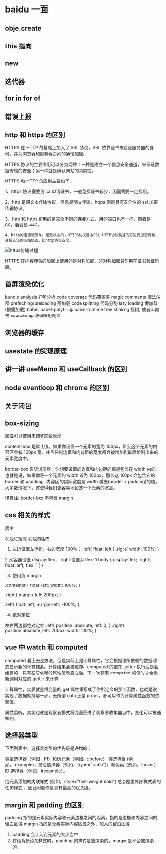 # baidu 一面

## obje.create

## this 指向

## new

## 迭代器

## for in for of

## 错误上报

## http 和 https 的区别

HTTPS 在 HTTP 的基础上加入了 SSL 协议，SSL 依靠证书来验证服务器的身份，并为浏览器和服务器之间的通信加密。

HTTPS 协议的主要作用可以分为两种：一种是建立一个信息安全通道，来保证数据传输的安全；另一种就是确认网站的真实性。

HTTPS 和 HTTP 的区别主要如下：

1、https 协议需要到 ca 申请证书，一般免费证书较少，因而需要一定费用。

2、http 是超文本传输协议，信息是明文传输，https 则是具有安全性的 ssl 加密传输协议。

3、http 和 https 使用的是完全不同的连接方式，用的端口也不一样，前者是 80，后者是 443。

    4、http的连接很简单，是无状态的；HTTPS协议是由SSL+HTTP协议构建的可进行加密传输、身份认证的网络协议，比http协议安全。

![https传输过程](https://tva1.sinaimg.cn/large/0081Kckwgy1gkjulgytzhj30m80llq4h.jpg)

HTTPS 在内容传输的加密上使用的是对称加密，非对称加密只作用在证书验证阶段。

## 首屏渲染优化

bundle analysis 打包分析
code coverage 代码覆盖率
magic comments 魔法注释
prefeching/preloading 预加载
code splitting 代码分割
lazy loading 懒加载(按需加载)
babel, babel-polyfill 与 babel-runtime
tree shaking 摇树, 或者叫剪枝
sourcemap 源码映射配置

## 浏览器的缓存

## usestate 的实现原理

## 讲一讲 useMemo 和 useCallback 的区别

## node eventloop 和 chrome 的区别

## 关于闭包

## box-sizing

属性可以被用来调整这些表现:

content-box 是默认值。如果你设置一个元素的宽为 100px，那么这个元素的内容区会有 100px 宽，并且任何边框和内边距的宽度都会被增加到最后绘制出来的元素宽度中。

border-box 告诉浏览器：你想要设置的边框和内边距的值是包含在 width 内的。也就是说，如果你将一个元素的 width 设为 100px，那么这 100px 会包含它的 border 和 padding，内容区的实际宽度是 width 减去(border + padding)的值。大多数情况下，这使得我们更容易地设定一个元素的宽高。

译者注: border-box 不包含 margin

## css 相关的样式

居中

左边订宽高 右边自适应

1. 左边设置左浮动，右边宽度 100%；
   .left{
   float: left
   }
   .right{
   width: 100%;
   }

2.父容器设置 display:flex， right 设置为 flex: 1
body {
display:flex;
.right{
float: left;
flex: 1
}
}

3. 使用负 margin

.container {
float: left;
width: 100%;
}

.right{
margin-left: 200px;
}

.left{
float: left;
margin-left: -100%;
}

4. 绝对定位

左右两边都绝对定位
.left{
position: absolute;
left: 0;
}
.right{
position:absolute;
left: 200px;
width: 100%;
}

## vue 中 watch 和 computed

computed 看上去是方法，但是实际上是计算属性，它会根据你所依赖的数据动态显示新的计算结果。计算结果会被缓存，computed 的值在 getter 执行后是会缓存的，只有在它依赖的属性值改变之后，下一次获取 computed 的值时才会重新调用对应的 getter 来计算

计算属性，实质就是将变量的 get 属性重写成了你所定义的那个函数，也就是说实现了数据劫持那一步，无所谓 data 还是 props，都可以作为计算属性函数的依赖值。

属性监听，其实也就是观察者模式将变量丢进了观察者收集器当中，变化可以被通知到。

## 选择器类型

下面列表中，选择器类型的优先级是递增的：

类型选择器（例如，h1）和伪元素（例如，::before）
类选择器 (例如，.example)，属性选择器（例如，[type="radio"]）和伪类（例如，:hover）
ID 选择器（例如，#example）。

给元素添加的内联样式 (例如，style="font-weight:bold") 总会覆盖外部样式表的任何样式 ，因此可看作是具有最高的优先级。

## margin 和 padding 的区别

padding 指的是元素实际内容和元素边框之间的距离，指的是边框和内容之间的留白区域
margin 指的是元素实际内容区域之外，加入的留白区域

1. padding 会计入到元素的大小当中
2. 在给背景添加样式时，padding 的样式是被渲染的，margin 是不会被渲染的。
